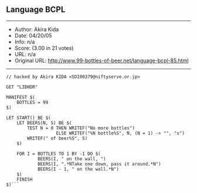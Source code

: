 
## Language BCPL ##
---
- Author: Akira Kida
- Date: 04/20/05
- Info: n/a
- Score:  (3.00 in 21 votes)
- URL: n/a
- Original URL: http://www.99-bottles-of-beer.net/language-bcpl-85.html
---

```// BCPL version of 99 Bottles of Beer.
// hacked by Akira KIDA <SDI00379@niftyserve.or.jp>

GET "LIBHDR"

MANIFEST $(
    BOTTLES = 99
$)

LET START() BE $(
    LET BEERS(N, S) BE $(
        TEST N = 0 THEN WRITEF("No more bottles")
                   ELSE WRITEF("%N bottle%S", N, (N = 1) -> "", "s")
        WRITEF(" of beer%S", S)
    $)

    FOR I = BOTTLES TO 1 BY -1 DO $(
            BEERS(I, " on the wall, ")
            BEERS(I, ".*NTake one down, pass it around.*N")
            BEERS(I - 1, " on the wall.*N")
    $)
    FINISH
$)```